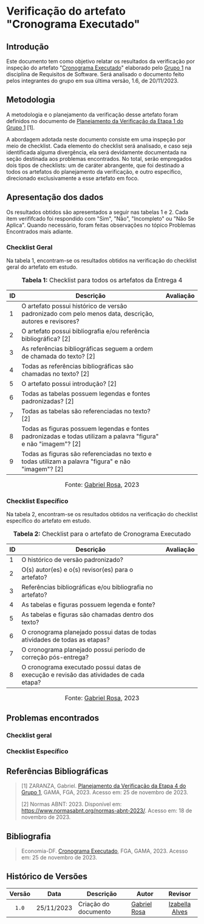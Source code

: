 # Verificação do artefato "Cronograma Executado"

## Introdução

Este documento tem como objetivo relatar os resultados da verificação por inspeção do artefato "[Cronograma Executado](https://github.com/Requisitos-de-Software/2023.2-Economia-DF/blob/main/docs/planejamento%20do%20projeto/cronograma_executado.md)" elaborado pelo [Grupo 1](https://requisitos-de-software.github.io/2023.2-Economia-DF/) na disciplina de Requisitos de Software. Será analisado o documento feito pelos integrantes do grupo em sua última versão, 1.6, de 20/11/2023.

## Metodologia

A metodologia e o planejamento da verificação desse artefato foram definidos no documento de [Planejamento da Verificação da Etapa 1 do Grupo 1](https://github.com/Requisitos-de-Software/2023.2-Economia-DF/blob/main/docs/verificacao/Grupo-01/Entrega-01/planejamento-verificacao-e1-grupo1.md) [1].

A abordagem adotada neste documento consiste em uma inspeção por meio de checklist. Cada elemento do checklist será analisado, e caso seja identificada alguma divergência, ela será devidamente documentada na seção destinada aos problemas encontrados. No total, serão empregados dois tipos de checklists: um de caráter abrangente, que foi destinado a todos os artefatos do planejamento da verificação, e outro específico, direcionado exclusivamente a esse artefato em foco.

## Apresentação dos dados

Os resultados obtidos são apresentados a seguir nas tabelas 1 e 2. Cada item verififcado foi respondido com "Sim", "Não", "Incompleto" ou "Não Se Aplica". Quando necessário, foram feitas observações no tópico Problemas Encontrados mais adiante.

### Checklist Geral

Na tabela 1, encontram-se os resultados obtidos na verificação do checklist geral do artefato em estudo.

<div align="center">
<font size="3"><p style="text-align: center"><b>Tabela 1:</b> Checklist para todos os artefatos da Entrega 4</p></font>

<table>
  <thead>
    <tr>
      <th>ID</th>
      <th>Descrição</th>
      <th>Avaliação</th>
    </tr>
  </thead>
  <tbody>
    <tr>
      <td>1</td>
      <td>O artefato possui histórico de versão padronizado com pelo menos data, descrição, autores e revisores?</td>
      <td></td>
    </tr>
    <tr>
      <td>2</td>
      <td>O artefato possui bibliografia e/ou referência bibliográfica? [2] </td>
      <td></td>
    </tr>
    <tr>
      <td>3</td>
      <td>As referências bibliográficas seguem a ordem de chamada do texto? [2]</td>
      <td></td>
    </tr>
    <tr>
      <td>4</td>
      <td>Todas as referências bibliográficas são chamadas no texto? [2]</td>
      <td></td>
    </tr>
    <tr>
      <td>5</td>
      <td>O artefato possui introdução? [2]</td>
      <td></td>
    </tr>
    <tr>
      <td>6</td>
      <td>Todas as tabelas possuem legendas e fontes padronizadas? [2]</td>
      <td></td>
    </tr>
    <tr>
      <td>7</td>
      <td>Todas as tabelas são referenciadas no texto? [2] </td>
      <td></td>
    </tr>
    <tr>
      <td>8</td>
      <td>Todas as figuras possuem legendas e fontes padronizadas e todas utilizam a palavra "figura" e não "imagem"? [2] </td>
      <td></td>
    </tr>
    <tr>
      <td>9</td>
      <td>Todas as figuras são referenciadas no texto e todas utilizam a palavra "figura" e não "imagem"? [2] </td>
      <td></td>
    </tr>
  </tbody>
</table>

<font size="3"><p style="text-align: center">Fonte: <a href="https://github.com/gabrielrosa09">Gabriel Rosa</a>, 2023</p></font>
</div>

### Checklist Específico

Na tabela 2, encontram-se os resultados obtidos na verificação do checklist específico do artefato em estudo.

<div align="center">
<font size="3"><p style="text-align: center"><b>Tabela 2:</b> Checklist para o artefato de Cronograma Executado</p></font>

<table>

<thead>
    <tr>
        <th>ID</th>
        <th>Descrição</th>
        <th>Avaliação</th>
    </tr>
</thead>
<tbody>
    <tr>
        <td>  1 </td>
        <td> O histórico de versão padronizado?  </td>
        <td>  </td>
    </tr>
    <tr>
        <td>  2 </td>
        <td> O(s) autor(es) e o(s) revisor(es) para o artefato?  </td>
        <td>  </td>
    </tr>
    <tr>
        <td>  3 </td>
        <td> Referências bibliográficas e/ou bibliografia
no artefato?  </td>
        <td>  </td>
    </tr>
    <tr>
        <td>  4 </td>
        <td> As tabelas e figuras possuem legenda e
fonte?  </td>
        <td>  </td>
    </tr>
    <tr>
        <td>  5 </td>
        <td> As tabelas e figuras são chamadas dentro
dos texto?  </td>
        <td>  </td>
    </tr>
    <tr>
        <td>  6 </td>
        <td>  O cronograma planejado possui datas de todas atividades de todas as etapas? </td>
        <td>  </td>
    </tr>
    <tr>
        <td>  7 </td>
        <td>  O cronograma planejado possui período de correção pós-entrega? </td>
        <td>  </td>
    </tr>
    <tr>
        <td>  8 </td>
        <td>  O cronograma executado possui datas de execução e revisão das atividades de cada etapa? </td>
        <td>  </td>
    </tr>
          
</tbody>
</table>


<font size="3"><p style="text-align: center">Fonte: <a href="https://github.com/gabrielrosa09">Gabriel Rosa</a>, 2023</p></font>
</div>

## Problemas encontrados


### Checklist geral

### Checklist Específico

## Referências Bibliográficas

> [1] ZARANZA, Gabriel. [Planejamento da Verificação da Etapa 4 do Grupo 1](https://github.com/Requisitos-de-Software/2023.2-Economia-DF/blob/main/docs/verificacao/Grupo-01/Entrega-04/planejamento-verificacao-e4-grupo1.md), GAMA, FGA, 2023. Acesso em: 25 de novembro de 2023.
> 
> [2] Normas ABNT: 2023. Disponível em: <https://www.normasabnt.org/normas-abnt-2023/>. Acesso em: 18 de novembro de 2023.
>

## Bibliografia

> Economia-DF. [Cronograma Executado](https://github.com/Requisitos-de-Software/2023.2-Economia-DF/blob/main/docs/planejamento%20do%20projeto/cronograma_executado.md), FGA, GAMA, 2023. Acesso em: 25 de novembro de 2023.
> 

## Histórico de Versões

| Versão | Data   | Descrição     | Autor     |  Revisor        |
| :----: | ------ | ------------- | --------- | :-------------: |
| `1.0`  | 25/11/2023 | Criação do documento  | [Gabriel Rosa](https://github.com/gabrielrosa09)| [Izabella Alves](https://github.com/izabellaalves) |